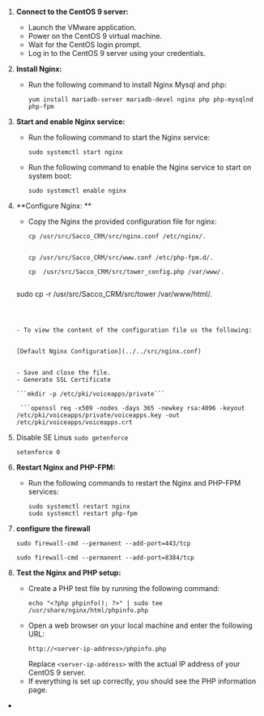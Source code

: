1. **Connect to the CentOS 9 server:**
   - Launch the VMware application.
   - Power on the CentOS 9 virtual machine.
   - Wait for the CentOS login prompt.
   - Log in to the CentOS 9 server using your credentials.

2. **Install Nginx:**
   - Run the following command to install Nginx Mysql and php:
     ```
     yum install mariadb-server mariadb-devel nginx php php-mysqlnd php-fpm
     ```

3. **Start and enable Nginx service:**
   - Run the following command to start the Nginx service:
     ```
     sudo systemctl start nginx
     ```
   - Run the following command to enable the Nginx service to start on system boot:
     ```
     sudo systemctl enable nginx
     ```

4. **Configure Nginx: **
   - Copy the Nginx the  provided configuration file for nginx:


     ```
     cp /usr/src/Sacco_CRM/src/nginx.conf /etc/nginx/.
    
     ```

      ```
     cp /usr/src/Sacco_CRM/src/www.conf /etc/php-fpm.d/.
    
     ```

     ```
     cp  /usr/src/Sacco_CRM/src/tower_config.php /var/www/.
    ```

     ```
      sudo cp -r /usr/src/Sacco_CRM/src/tower /var/www/html/.
     ```

     
  
   - To view the content of the configuration file us the following:


     [Default Nginx Configuration](../../src/nginx.conf)


   - Save and close the file.
   - Generate SSL Certificate 

    ```mkdir -p /etc/pki/voiceapps/private```
  
      ```openssl req -x509 -nodes -days 365 -newkey rsa:4096 -keyout /etc/pki/voiceapps/private/voiceapps.key -out /etc/pki/voiceapps/voiceapps.crt
      ```

5. Disable SE Linus 
   ```sudo getenforce```

   ```setenforce 0```



6. **Restart Nginx and PHP-FPM:**
   - Run the following commands to restart the Nginx and PHP-FPM services:
     ```
     sudo systemctl restart nginx
     sudo systemctl restart php-fpm
     ```

7. **configure the firewall**

    ```sudo firewall-cmd --permanent --add-port=443/tcp```

    ```sudo firewall-cmd --permanent --add-port=8384/tcp```

8. **Test the Nginx and PHP setup:**
   - Create a PHP test file by running the following command:
     ```
     echo "<?php phpinfo(); ?>" | sudo tee /usr/share/nginx/html/phpinfo.php
     ```
   - Open a web browser on your local machine and enter the following URL:
     ```
     http://<server-ip-address>/phpinfo.php
     ```
     Replace `<server-ip-address>` with the actual IP address of your CentOS 9 server.
   - If everything is set up correctly, you should see the PHP information page.
 - 
